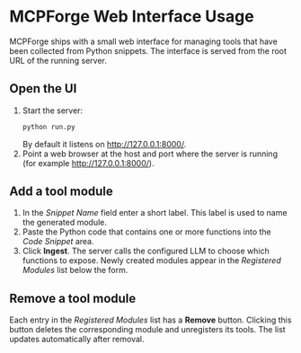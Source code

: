 # MCPForge Web Interface Usage

MCPForge ships with a small web interface for managing tools that have been
collected from Python snippets. The interface is served from the root URL of
the running server.

## Open the UI

1. Start the server:
   ```bash
   python run.py
   ```
   By default it listens on <http://127.0.0.1:8000/>.
2. Point a web browser at the host and port where the server is running
   (for example <http://127.0.0.1:8000/>).

## Add a tool module

1. In the *Snippet Name* field enter a short label. This label is used to name
   the generated module.
2. Paste the Python code that contains one or more functions into the *Code
   Snippet* area.
3. Click **Ingest**. The server calls the configured LLM to choose which
   functions to expose. Newly created modules appear in the *Registered
   Modules* list below the form.

## Remove a tool module

Each entry in the *Registered Modules* list has a **Remove** button. Clicking
this button deletes the corresponding module and unregisters its tools. The
list updates automatically after removal.
